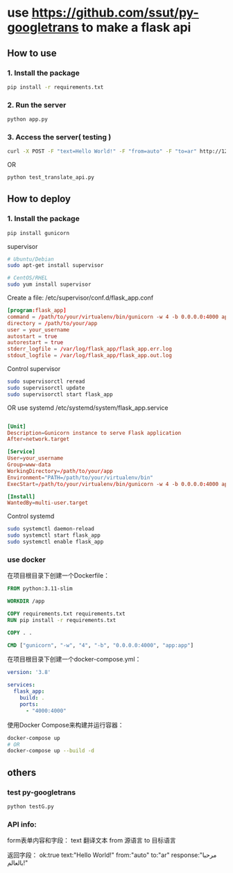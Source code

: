# use https://github.com/ssut/py-googletrans to make a flask api

## How to use

### 1. Install the package
```bash
pip install -r requirements.txt
```

### 2. Run the server
```bash
python app.py
```

### 3. Access the server( testing )
```bash
curl -X POST -F "text=Hello World!" -F "from=auto" -F "to=ar" http://127.0.0.1:4000/
```
OR
```bash
python test_translate_api.py
```

## How to deploy

### 1. Install the package
```bash
pip install gunicorn
```

supervisor
```bash
# Ubuntu/Debian
sudo apt-get install supervisor

# CentOS/RHEL
sudo yum install supervisor

```
Create a file: /etc/supervisor/conf.d/flask_app.conf

```conf
[program:flask_app]
command = /path/to/your/virtualenv/bin/gunicorn -w 4 -b 0.0.0.0:4000 app:app
directory = /path/to/your/app
user = your_username
autostart = true
autorestart = true
stderr_logfile = /var/log/flask_app/flask_app.err.log
stdout_logfile = /var/log/flask_app/flask_app.out.log
```
Control supervisor
```bash
sudo supervisorctl reread
sudo supervisorctl update
sudo supervisorctl start flask_app
```
OR use systemd  /etc/systemd/system/flask_app.service
```conf

[Unit]
Description=Gunicorn instance to serve Flask application
After=network.target

[Service]
User=your_username
Group=www-data
WorkingDirectory=/path/to/your/app
Environment="PATH=/path/to/your/virtualenv/bin"
ExecStart=/path/to/your/virtualenv/bin/gunicorn -w 4 -b 0.0.0.0:4000 app:app

[Install]
WantedBy=multi-user.target

```
Control systemd
```bash
sudo systemctl daemon-reload
sudo systemctl start flask_app
sudo systemctl enable flask_app
```
### use docker

在项目根目录下创建一个Dockerfile：

```Dockerfile
FROM python:3.11-slim

WORKDIR /app

COPY requirements.txt requirements.txt
RUN pip install -r requirements.txt

COPY . .

CMD ["gunicorn", "-w", "4", "-b", "0.0.0.0:4000", "app:app"]
```

在项目根目录下创建一个docker-compose.yml：

```yml
version: '3.8'

services:
  flask_app:
    build: .
    ports:
      - "4000:4000"
```

使用Docker Compose来构建并运行容器：

```bash
docker-compose up
# OR
docker-compose up --build -d
```

## others

### test py-googletrans
```bash
python testG.py
```

### API info:

form表单内容和字段：
text  翻译文本
from 源语言
to 目标语言

返回字段：
ok:true
text:"Hello World!"
from:"auto"
to:"ar"
response:"مرحبا بالعالم!"